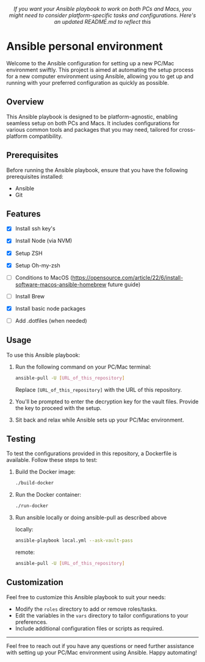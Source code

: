 <p align="center"><em>If</span> you want your Ansible playbook to work on both PCs and Macs, you might need to consider platform-specific tasks and configurations. Here's an updated README.md to reflect this</em></p>

# Ansible personal environment

Welcome to the Ansible configuration for setting up a new PC/Mac environment swiftly. This project is aimed at automating the setup process for a new computer environment using Ansible, allowing you to get up and running with your preferred configuration as quickly as possible.

## Overview

This Ansible playbook is designed to be platform-agnostic, enabling seamless setup on both PCs and Macs. It includes configurations for various common tools and packages that you may need, tailored for cross-platform compatibility.

## Prerequisites

Before running the Ansible playbook, ensure that you have the following prerequisites installed:

- Ansible
- Git

## Features
- [x] Install ssh key's
- [x] Install Node (via NVM)
- [x] Setup ZSH
- [x] Setup Oh-my-zsh
- [ ] Conditions to MacOS (https://opensource.com/article/22/6/install-software-macos-ansible-homebrew future guide)
- [ ] Install Brew
- [x] Install basic node packages
- [ ] Add .dotfiles (when needed)

 
## Usage

To use this Ansible playbook:

1. Run the following command on your PC/Mac terminal:

    ```bash
    ansible-pull -U [URL_of_this_repository]
    ```

    Replace `[URL_of_this_repository]` with the URL of this repository.

2. You'll be prompted to enter the decryption key for the vault files. Provide the key to proceed with the setup.

3. Sit back and relax while Ansible sets up your PC/Mac environment.

## Testing

To test the configurations provided in this repository, a Dockerfile is available. Follow these steps to test:

1. Build the Docker image:

    ```bash
    ./build-docker
    ```

2. Run the Docker container:

    ```bash
    ./run-docker
    ```

3. Run ansible locally or doing ansible-pull as described above

    locally:
    ```bash
    ansible-playbook local.yml --ask-vault-pass
    ```

    remote:
    ```bash
    ansible-pull -U [URL_of_this_repository]
    ```
## Customization

Feel free to customize this Ansible playbook to suit your needs:

- Modify the `roles` directory to add or remove roles/tasks.
- Edit the variables in the `vars` directory to tailor configurations to your preferences.
- Include additional configuration files or scripts as required.

---

Feel free to reach out if you have any questions or need further assistance with setting up your PC/Mac environment using Ansible. Happy automating!
